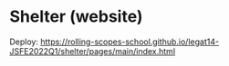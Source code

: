 # Shelter (website)

Deploy: https://rolling-scopes-school.github.io/legat14-JSFE2022Q1/shelter/pages/main/index.html